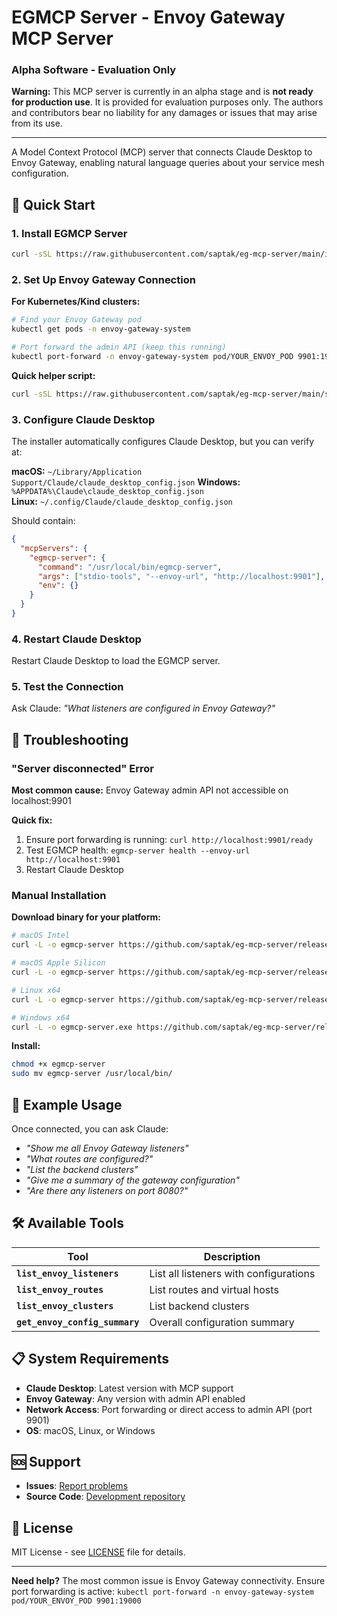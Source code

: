 # EGMCP Server - Envoy Gateway MCP Server

### **Alpha Software - Evaluation Only**

**Warning:** This MCP server is currently in an alpha stage and is **not ready for production use**. It is provided for evaluation purposes only. The authors and contributors bear no liability for any damages or issues that may arise from its use.

---

A Model Context Protocol (MCP) server that connects Claude Desktop to Envoy Gateway, enabling natural language queries about your service mesh configuration.

## 🚀 Quick Start

### 1. Install EGMCP Server

```bash
curl -sSL https://raw.githubusercontent.com/saptak/eg-mcp-server/main/install.sh | bash
```

### 2. Set Up Envoy Gateway Connection

**For Kubernetes/Kind clusters:**
```bash
# Find your Envoy Gateway pod
kubectl get pods -n envoy-gateway-system

# Port forward the admin API (keep this running)
kubectl port-forward -n envoy-gateway-system pod/YOUR_ENVOY_POD 9901:19000
```

**Quick helper script:**
```bash
curl -sSL https://raw.githubusercontent.com/saptak/eg-mcp-server/main/setup-envoy.sh | bash
```

### 3. Configure Claude Desktop

The installer automatically configures Claude Desktop, but you can verify at:

**macOS:** `~/Library/Application Support/Claude/claude_desktop_config.json`
**Windows:** `%APPDATA%\Claude\claude_desktop_config.json`  
**Linux:** `~/.config/Claude/claude_desktop_config.json`

Should contain:
```json
{
  "mcpServers": {
    "egmcp-server": {
      "command": "/usr/local/bin/egmcp-server",
      "args": ["stdio-tools", "--envoy-url", "http://localhost:9901"],
      "env": {}
    }
  }
}
```

### 4. Restart Claude Desktop

Restart Claude Desktop to load the EGMCP server.

### 5. Test the Connection

Ask Claude: *"What listeners are configured in Envoy Gateway?"*

## 🔧 Troubleshooting

### "Server disconnected" Error

**Most common cause:** Envoy Gateway admin API not accessible on localhost:9901

**Quick fix:**
1. Ensure port forwarding is running: `curl http://localhost:9901/ready`
2. Test EGMCP health: `egmcp-server health --envoy-url http://localhost:9901`
3. Restart Claude Desktop

### Manual Installation

**Download binary for your platform:**

```bash
# macOS Intel
curl -L -o egmcp-server https://github.com/saptak/eg-mcp-server/releases/latest/download/egmcp-server-darwin-amd64

# macOS Apple Silicon  
curl -L -o egmcp-server https://github.com/saptak/eg-mcp-server/releases/latest/download/egmcp-server-darwin-arm64

# Linux x64
curl -L -o egmcp-server https://github.com/saptak/eg-mcp-server/releases/latest/download/egmcp-server-linux-amd64

# Windows x64
curl -L -o egmcp-server.exe https://github.com/saptak/eg-mcp-server/releases/latest/download/egmcp-server-windows-amd64.exe
```

**Install:**
```bash
chmod +x egmcp-server
sudo mv egmcp-server /usr/local/bin/
```

## 💬 Example Usage

Once connected, you can ask Claude:

- *"Show me all Envoy Gateway listeners"*
- *"What routes are configured?"*
- *"List the backend clusters"*
- *"Give me a summary of the gateway configuration"*
- *"Are there any listeners on port 8080?"*

## 🛠 Available Tools

| Tool | Description |
|------|-------------|
| **`list_envoy_listeners`** | List all listeners with configurations |
| **`list_envoy_routes`** | List routes and virtual hosts |
| **`list_envoy_clusters`** | List backend clusters |
| **`get_envoy_config_summary`** | Overall configuration summary |

## 📋 System Requirements

- **Claude Desktop**: Latest version with MCP support
- **Envoy Gateway**: Any version with admin API enabled
- **Network Access**: Port forwarding or direct access to admin API (port 9901)
- **OS**: macOS, Linux, or Windows

## 🆘 Support

- **Issues**: [Report problems](https://github.com/saptak/eg-mcp-server/issues)
- **Source Code**: [Development repository](https://github.com/saptak/egmcp)

## 📄 License

MIT License - see [LICENSE](LICENSE) file for details.

---

**Need help?** The most common issue is Envoy Gateway connectivity. Ensure port forwarding is active: `kubectl port-forward -n envoy-gateway-system pod/YOUR_ENVOY_POD 9901:19000`